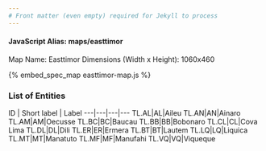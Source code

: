 ```yaml
---
# Front matter (even empty) required for Jekyll to process
---
```


#### JavaScript Alias: maps/easttimor

Map Name: Easttimor
Dimensions (Width x Height): 1060x460



{% embed_spec_map easttimor-map.js %}

### List of Entities

ID | Short label | Label
---|---|---|---
TL.AL|AL|Aileu
TL.AN|AN|Ainaro
TL.AM|AM|Oecusse
TL.BC|BC|Baucau
TL.BB|BB|Bobonaro
TL.CL|CL|Cova Lima
TL.DL|DL|Dili
TL.ER|ER|Ermera
TL.BT|BT|Lautem
TL.LQ|LQ|Liquica
TL.MT|MT|Manatuto
TL.MF|MF|Manufahi
TL.VQ|VQ|Viqueque


